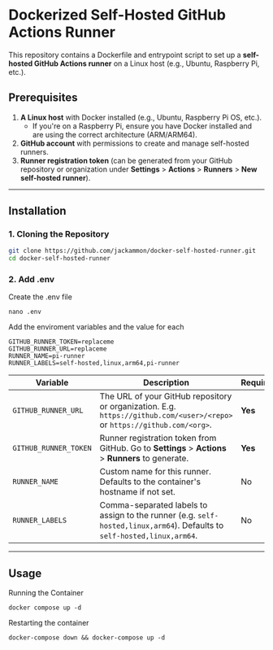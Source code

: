 Dockerized Self-Hosted GitHub Actions Runner
============================================

This repository contains a Dockerfile and entrypoint script to set up a **self-hosted GitHub Actions runner** on a Linux host (e.g., Ubuntu, Raspberry Pi, etc.).

Prerequisites
-------------

1.  **A Linux host** with Docker installed (e.g., Ubuntu, Raspberry Pi OS, etc.).
    -   If you're on a Raspberry Pi, ensure you have Docker installed and are using the correct architecture (ARM/ARM64).
2.  **GitHub account** with permissions to create and manage self-hosted runners.
3.  **Runner registration token** (can be generated from your GitHub repository or organization under **Settings** > **Actions** > **Runners** > **New self-hosted runner**).

* * * * *

Installation
------------

### 1\. Cloning the Repository

```bash
git clone https://github.com/jackammon/docker-self-hosted-runner.git
cd docker-self-hosted-runner
```

### 2\. Add .env
Create the .env file
```
nano .env
```

Add the enviroment variables and the value for each
```
GITHUB_RUNNER_TOKEN=replaceme
GITHUB_RUNNER_URL=replaceme
RUNNER_NAME=pi-runner
RUNNER_LABELS=self-hosted,linux,arm64,pi-runner
```

| Variable | Description | Required |
| --- | --- | --- |
| `GITHUB_RUNNER_URL` | The URL of your GitHub repository or organization. E.g. `https://github.com/<user>/<repo>` or `https://github.com/<org>`. | **Yes** |
| `GITHUB_RUNNER_TOKEN` | Runner registration token from GitHub. Go to **Settings** > **Actions** > **Runners** to generate. | **Yes** |
| `RUNNER_NAME` | Custom name for this runner. Defaults to the container's hostname if not set. | No |
| `RUNNER_LABELS` | Comma-separated labels to assign to the runner (e.g. `self-hosted,linux,arm64`). Defaults to `self-hosted,linux,arm64`. | No |



* * * * *

Usage
-----
Running the Container

```
docker compose up -d
```

Restarting the container
```
docker-compose down && docker-compose up -d
```

